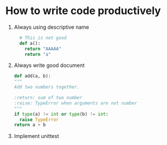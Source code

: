 # How to write code productively

1. Always using descriptive name
    ```python
      # This is not good
      def a():
        return "AAAAA"
        return "a"
    ```
1. Always write good document
    ```python
    def add(a, b):
    """
    Add two numbers together.

    :return: sum of two number
    :raise: TypeError when arguments are not number
    """
    if type(a) != int or type(b) != int:
      raise TypeError
    return a + b
    ```
1. Implement unittest
